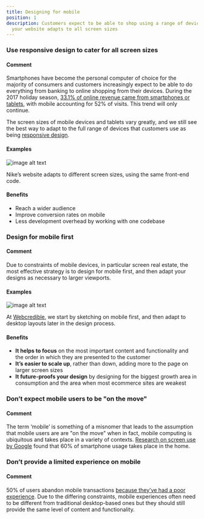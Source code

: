 ```yaml
---
title: Designing for mobile
position: 1
description: Customers expect to be able to shop using a range of devices – make sure
  your website adapts to all screen sizes
---
```


### Use responsive design to cater for all screen sizes

#### Comment

Smartphones have become the personal computer of choice for the majority of consumers and customers increasingly expect to be able to do everything from banking to online shopping from their devices. During the 2017 holiday season, [33.1% of online revenue came from smartphones or tablets](http://www.cmo.com/adobe-digital-insights/articles/2018/1/10/mobile-revenues-hit-record-high-this-holiday-season.html), with mobile accounting for 52% of visits. This trend will only continue.

The screen sizes of mobile devices and tablets vary greatly, and we still see the best way to adapt to the full range of devices that customers use as being [responsive design](https://developers.google.com/web/fundamentals/design-and-ux/responsive/).

#### Examples

![image alt text](/uploads/image_0.png)

Nike’s website adapts to different screen sizes, using the same front-end code.

#### Benefits

- Reach a wider audience
- Improve conversion rates on mobile
- Less development overhead by working with one codebase

### Design for mobile first

#### Comment

Due to constraints of mobile devices, in particular screen real estate, the most effective strategy is to design for mobile first, and then adapt your designs as necessary to larger viewports.

#### Examples

![image alt text](/uploads/image_1.png)

At [Webcredible](https://webcredible.com), we start by sketching on mobile first, and then adapt to desktop layouts later in the design process.

#### Benefits

- **It helps to focus** on the most important content and functionality and the order in which they are presented to the customer
- **It’s easier to scale up**, rather than down, adding more to the page on larger screen sizes
- **It future-proofs your design** by designing for the biggest growth area in consumption and the area when most ecommerce sites are weakest


### Don’t expect mobile users to be "on the move"

#### Comment

The term ‘mobile’ is something of a misnomer that leads to the assumption that mobile users are are "on the move" when in fact, mobile computing is ubiquitous and takes place in a variety of contexts. [Research on screen use by Google](https://www.thinkwithgoogle.com/advertising-channels/mobile/the-new-multi-screen-world-study/) found that 60% of smartphone usage takes place in the home.

### Don’t provide a limited experience on mobile

#### Comment

50% of users abandon mobile transactions [because they’ve had a poor experience](https://www.thinkwithgoogle.com/intl/en-gb/consumer-insights/consumer-behaviours-shaping-next-generation-mobile-experiences/). Due to the differing constraints, mobile experiences often need to be different from traditional desktop-based ones but they should still provide the same level of content and functionality.
